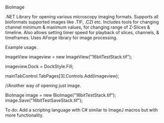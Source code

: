 BioImage

.NET Library for opening various microscopy imaging formats. Supports all bioformats supported images like .TIF, .CZI etc. Includes tools for changing channel minimum & maximum values, for changing range of Z-Slices & timeline. Also allows setting timer speed for playback of slices, channels, & timeframes. Uses AForge library for image processing.

Example usage.

ImageView imageview = new ImageView("16bitTestStack.tif");

imageview.Dock = DockStyle.Fill;

mainTabControl.TabPages[3].Controls.Add(imageview);

//Another way of opening just image.

BioImage image = new BioImage("16bitTestStack.tif");
image.Save("16bitTestSaveStack.tif");

To do: Add a scripting language with C# similar to ImageJ macros but with more functionality.

